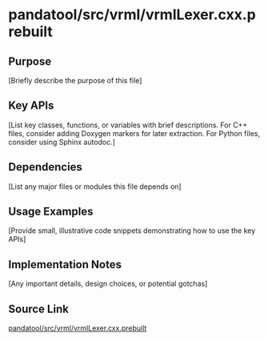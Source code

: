 # pandatool/src/vrml/vrmlLexer.cxx.prebuilt

## Purpose
[Briefly describe the purpose of this file]

## Key APIs
[List key classes, functions, or variables with brief descriptions.
For C++ files, consider adding Doxygen markers for later extraction.
For Python files, consider using Sphinx autodoc.]

## Dependencies
[List any major files or modules this file depends on]

## Usage Examples
[Provide small, illustrative code snippets demonstrating how to use the key APIs]

## Implementation Notes
[Any important details, design choices, or potential gotchas]

## Source Link
[pandatool/src/vrml/vrmlLexer.cxx.prebuilt](link_to_source_repository/pandatool/src/vrml/vrmlLexer.cxx.prebuilt)
